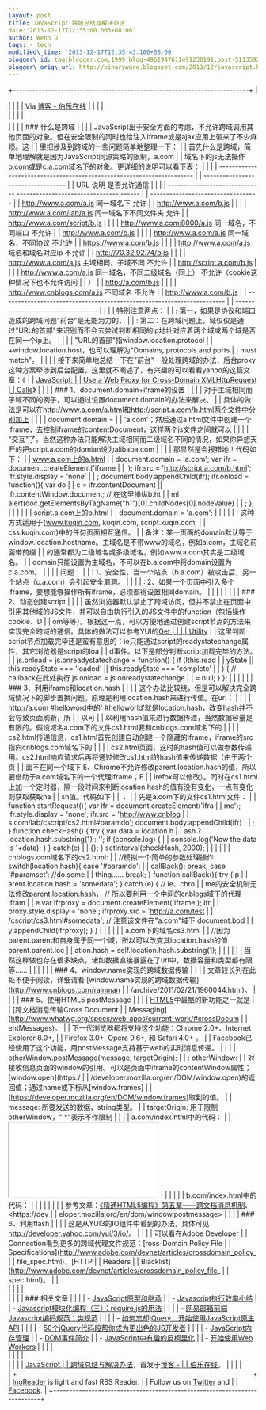 ```yaml
--- 
layout: post 
title: JavaScript 跨域总结与解决办法 
date:'2013-12-17T12:35:00.003+08:00' 
author: Wenh Q
tags: - tech
modified\_time: '2013-12-17T12:35:43.106+08:00' 
blogger\_id: tag:blogger.com,1999:blog-4961947611491238191.post-5113592767629060079
blogger\_orig\_url: http://binaryware.blogspot.com/2013/12/javascript.html
---
```

+--------------------------------------------------------------------------+
| <div style="margin-top: 5px;">                                           |
|                                                                          |
| Via [博客 - 伯乐在线](http://blog.jobbole.com/)                          |
|                                                                          |
| </div>                                                                   |
|                                                                          |
| <div style="font-size: 14px; margin-top: 5px;">                          |
|                                                                          |
| ### 什么是跨域                                                           |
|                                                                          |
| JavaScript出于安全方面的考虑，不允许跨域调用其他页面的对象。但在安全限制的同时也给注入iframe或是ajax应用上带来了不少麻烦。这 |
| 里把涉及到跨域的一些问题简单地整理一下：
                                |
| 首先什么是跨域，简单地理解就是因为JavaScript同源策略的限制，a.com        |
| 域名下的js无法操作b.com或是c.a.com域名下的对象。更详细的说明可以看下表：
 |
|                                                                          |
|   ---------------------------------------------------------------------- |
| ----------------------------------                                       |
|   URL                            说明                             是否允许通信 |
|                                                                          |
|   ------------------------------ -------------------------------- ------ |
| ----------------------------------                                       |
|   http://www.a.com/a.js
         同一域名下                       允许   |
|   http://www.a.com/b.js                                                  |
|                                                                          |
|   http://www.a.com/lab/a.js
     同一域名下不同文件夹             允许   |
|   http://www.a.com/script/b.js                                           |
|                                                                          |
|   http://www.a.com:8000/a.js
    同一域名，不同端口               不允许 |
|   http://www.a.com/b.js                                                  |
|                                                                          |
|   http://www.a.com/a.js
         同一域名，不同协议               不允许 |
|   https://www.a.com/b.js                                                 |
|                                                                          |
|   http://www.a.com/a.js
         域名和域名对应ip                 不允许 |
|   http://70.32.92.74/b.js                                                |
|                                                                          |
|   http://www.a.com/a.js
         主域相同，子域不同               不允许 |
|   http://script.a.com/b.js                                               |
|                                                                          |
|   http://www.a.com/a.js
         同一域名，不同二级域名（同上）   不允许（cookie这种情况下也不允许访问 |
| ）                                                                       |
|   http://a.com/b.js                                                      |
|                                                                          |
|   http://www.cnblogs.com/a.js
   不同域名                         不允许 |
|   http://www.a.com/b.js                                                  |
|   ---------------------------------------------------------------------- |
| ----------------------------------                                       |
|                                                                          |
| 特别注意两点：                                                           |
| :   第一，如果是协议和端口造成的跨域问题"前台"是无能为力的，             |
| :   第二：在跨域问题上，域仅仅是通过"URL的首部"来识别而不会去尝试判断相同的ip地址对应着两个域或两个域是否在同一个ip上。
 |
|                                                                          |
|     "URL的首部"指window.location.protocol                                |
|     +window.location.host，也可以理解为"Domains, protocols and ports     |
|     must match"。                                                        |
|                                                                          |
| 接下来简单地总结一下在"前台"一般处理跨域的办法，后台proxy这种方案牵涉到后台配置，这里就不阐述了，有兴趣的可以看看yahoo的这篇文章：《 |
| [JavaScript:                                                             |
| Use a Web Proxy for Cross-Domain XMLHttpRequest                          |
| Calls](http://developer.yahoo.com/javascript/howto-proxy.html)》
        |
| [](http://www.cnblogs.com/rainman/archive/2011/02/20/1959325.html#)
     |
| ### 1、document.domain+iframe的设置                                      |
|                                                                          |
| 对于主域相同而子域不同的例子，可以通过设置document.domain的办法来解决。  |
| 具体的做法是可以在http://www.a.com/a.html和http://script.a.com/b.html两个文件中分别加上 |
|                                                                          |
| document.domain =                                                        |
| 'a.com'；然后通过a.html文件中创建一个iframe，去控制iframe的contentDocument，这样两个js文件之间就可以 |
|                                                                          |
| "交互"了。当然这种办法只能解决主域相同而二级域名不同的情况，如果你异想天开的把script.a.com的domian设为alibaba.com |
|                                                                          |
| 那显然是会报错地！代码如下：
                                            |
| www.a.com上的a.html
                                                     |
|     document.domain = 'a.com';  var ifr = document.createElement('iframe |
| ');  ifr.src = 'http://script.a.com/b.html';  ifr.style.display = 'none' |
| ;  document.body.appendChild(ifr);  ifr.onload = function(){      var do |
| c = ifr.contentDocument || ifr.contentWindow.document;      // 在这里操纵b.ht |
| ml      alert(doc.getElementsByTagName("h1")[0].childNodes[0].nodeValue) |
| ;  };                                                                    |
|                                                                          |
| 
                                                                        |
| script.a.com上的b.html
                                                  |
|     document.domain = 'a.com';                                           |
|                                                                          |
| 
                                                                        |
| 这种方式适用于{www.kuqin.com, kuqin.com, script.kuqin.com,               |
| css.kuqin.com}中的任何页面相互通信。
                                    |
| 备注：某一页面的domain默认等于window.location.hostname。主域名是不带www的域名，例如a.com，主域名前面带前缀 |
| 的通常都为二级域名或多级域名，例如www.a.com其实是二级域名。              |
| domain只能设置为主域名，不可以在b.a.com中将domain设置为c.a.com。
        |
|                                                                          |
| 问题：                                                                   |
| :   1、安全性，当一个站点（b.a.com）被攻击后，另一个站点（c.a.com）会引起安全漏洞。 |
|                                                                          |
| :   2、如果一个页面中引入多个iframe，要想能够操作所有iframe，必须都得设置相同domain。 |
|                                                                          |
|                                                                          |
| [](http://www.cnblogs.com/rainman/archive/2011/02/20/1959325.html#)
     |
| ### 2、动态创建script                                                    |
|                                                                          |
| 虽然浏览器默认禁止了跨域访问，但并不禁止在页面中引用其他域的JS文件，并可以自由执行引入的JS文件中的function（包括操作cookie、D |
| om等等）。根据这一点，可以方便地通过创建script节点的方法来实现完全跨域的通信。具体的做法可以参考YUI的[Get |
|                                                                          |
| Utility](http://developer.yahoo.com/yui/get/)
                           |
| 这里判断script节点加载完毕还是蛮有意思的：ie只能通过script的readystatechange属性，其它浏览器是script的loa |
| d事件。以下是部分判断script加载完毕的方法。
                             |
|     js.onload = js.onreadystatechange = function() {      if (!this.read |
| yState || this.readyState === 'loaded' || this.readyState === 'complete' |
| ) {          // callback在此处执行          js.onload = js.onreadystatechange |
|  = null;      }  };                                                      |
|                                                                          |
| 
                                                                        |
| ### 3、利用iframe和location.hash                                         |
|                                                                          |
| 这个办法比较绕，但是可以解决完全跨域情况下的脚步置换问题。原理是利用location.hash来进行传值。在url： |
|                                                                          |
| http://a.com
#helloword中的'
#helloworld'就是location.hash，改变hash并不会导致页面刷新，所 |
| 以可                                                                     |
| 以利用hash值来进行数据传递，当然数据容量是有限的。假设域名a.com下的文件cs1.html要和cnblogs.com域名下的 |
|                                                                          |
| cs2.html传递信息，cs1.html首先创建自动创建一个隐藏的iframe，iframe的src指向cnblogs.com域名下的 |
|                                                                          |
| cs2.html页面，这时的hash值可以做参数传递用。cs2.html响应请求后再将通过修改cs1.html的hash值来传递数据（由于两个页 |
| 面不在同一个域下IE、Chrome不允许修改parent.location.hash的值，所以要借助于a.com域名下的一个代理iframe；F |
| irefox可以修改）。同时在cs1.html上加一个定时器，隔一段时间来判断location.hash的值有没有变化，一点有变化则获取获取ha |
| sh值。代码如下                                                           |
| ：
                                                                      |
| 先是a.com下的文件cs1.html文件：
                                         |
|     function startRequest(){      var ifr = document.createElement('ifra |
| me');      ifr.style.display = 'none';      ifr.src = 'http://www.cnblog |
| s.com/lab/cscript/cs2.html#paramdo';      document.body.appendChild(ifr) |
| ;  }    function checkHash() {      try {          var data = location.h |
| ash ? location.hash.substring(1) : '';          if (console.log) {       |
|         console.log('Now the data is '+data);          }      } catch(e) |
|  {};  }  setInterval(checkHash, 2000);                                   |
|                                                                          |
| 
                                                                        |
| cnblogs.com域名下的cs2.html:
                                            |
|     //模拟一个简单的参数处理操作  switch(location.hash){      case '#paramdo':        |
|    callBack();          break;      case '#paramset':          //do some |
| thing……          break;  }    function callBack(){      try {          p |
| arent.location.hash = 'somedata';      } catch (e) {          // ie、chro |
| me的安全机制无法修改parent.location.hash，          // 所以要利用一个中间的cnblogs域下的代理ifram |
| e          var ifrproxy = document.createElement('iframe');          ifr |
| proxy.style.display = 'none';          ifrproxy.src = 'http://a.com/test |
| /cscript/cs3.html#somedata';    // 注意该文件在"a.com"域下          document.bod |
| y.appendChild(ifrproxy);      }  }                                       |
|                                                                          |
| 
                                                                        |
| a.com下的域名cs3.html
                                                   |
|     //因为parent.parent和自身属于同一个域，所以可以改变其location.hash的值  parent.parent.loc |
| ation.hash = self.location.hash.substring(1);                            |
|                                                                          |
| 
                                                                        |
| 当然这样做也存在很多缺点，诸如数据直接暴露在了url中，数据容量和类型都有限等……
 |
|                                                                          |
| [](http://www.cnblogs.com/rainman/archive/2011/02/20/1959325.html#)
     |
| ### 4、window.name实现的跨域数据传输                                     |
|                                                                          |
| 文章较长列在此处不便于阅读，详细请看 [window.name实现的跨域数据传输](http://www.cnblogs.com/rainman |
| /archive/2011/02/21/1960044.html)。
                                     |
| [](http://www.cnblogs.com/rainman/archive/2011/02/20/1959325.html#)
     |
| ### 5、使用HTML5 postMessage                                             |
|                                                                          |
| [HTML5](http://dev.w3.org/html5/spec/)中最酷的新功能之一就是             |
| [跨文档消息传输Cross Document                                            |
| Messaging](http://www.whatwg.org/specs/web-apps/current-work/#crossDocum |
| entMessages)。                                                           |
| 下一代浏览器都将支持这个功能：Chrome 2.0+、Internet Explorer 8.0+,       |
| Firefox 3.0+, Opera 9.6+, 和 Safari 4.0+ 。                              |
| Facebook已经使用了这个功能，用postMessage支持基于web的实时消息传递。
    |
|                                                                          |
| otherWindow.postMessage(message, targetOrigin);                          |
| :   otherWindow:                                                         |
|     对接收信息页面的window的引用。可以是页面中iframe的contentWindow属性；[window.open](https:/ |
| /developer.mozilla.org/en/DOM/window.open)的返回值；通过name或下标从[window.frames] |
| (https://developer.mozilla.org/en/DOM/window.frames)取到的值。
          |
|     message: 所要发送的数据，string类型。
                               |
|     targetOrigin: 用于限制otherWindow，"
*"表示不作限制                  |
|                                                                          |
| a.com/index.html中的代码：
                                              |
|     <iframe id="ifr" src="b.com/index.html"></iframe>  <script type="tex |
| t/javascript">  window.onload = function() {      var ifr = document.get |
| ElementById('ifr');      var targetOrigin = 'http://b.com';  // 若写成'http |
| ://b.com/c/proxy.html'效果一样                                          // 若 |
| 写成'http://c.com'就不会执行postMessage了      ifr.contentWindow.postMessage('I  |
| was there!', targetOrigin);  };  </script>                               |
|                                                                          |
| 
                                                                        |
| b.com/index.html中的代码：
                                              |
|     <script type="text/javascript">      window.addEventListener('messag |
| e', function(event){          // 通过origin属性判断消息来源地址          if (event.o |
| rigin == 'http://a.com') {              alert(event.data);    // 弹出"I wa |
| s there!"              alert(event.source);  // 对a.com、index.html中window |
| 对象的引用                                    // 但由于同源策略，这里event.source不可以访问w |
| indow对象          }      }, false);  </script>                          |
|                                                                          |
| 
                                                                        |
| 参考文章：[《精通HTML5编程》第五章——跨文档消息机制](http://www.grati.org/?p=429)、<https://dev |
| eloper.mozilla.org/en/dom/window.postmessage>
                           |
| [](http://www.cnblogs.com/rainman/archive/2011/02/20/1959325.html#)
     |
| ### 6、利用flash                                                         |
|                                                                          |
| 这是从YUI3的IO组件中看到的办法，具体可见<http://developer.yahoo.com/yui/3/io/>。
 |
|                                                                          |
| 可以看在Adobe Developer                                                  |
| Connection看到更多的跨域代理文件规范：[ross-Domain Policy File           |
| Specifications](http://www.adobe.com/devnet/articles/crossdomain_policy_ |
| file_spec.html)、[HTTP                                                   |
| Headers                                                                  |
| Blacklist](http://www.adobe.com/devnet/articles/crossdomain_policy_file_ |
| spec.html)。
                                                            |
| <div>                                                                    |
|                                                                          |
| <div>                                                                    |
|                                                                          |
| ### 相关文章                                                             |
|                                                                          |
| -   [JavaScript原型和继承](http://blog.jobbole.com/19795/)               |
| -   [Javascript执行效率小结](http://blog.jobbole.com/37306/)             |
| -   [Javascript模块化编程（三）：require.js的用法](http://blog.jobbole.com/30046/) |
|                                                                          |
| -   [网易邮箱前端Javascript编码规范：类规范](http://blog.jobbole.com/19203/) |
|                                                                          |
| -   [如何忘却jQuery，开始使用JavaScript原生API](http://blog.jobbole.com/52195/) |
|                                                                          |
| -   [50个jQuery代码段帮你成为更出色的JS开发者](http://blog.jobbole.com/18513/) |
|                                                                          |
| -   [JavaScript内存管理](http://blog.jobbole.com/50566/)                 |
| -   [DOM事件简介](http://blog.jobbole.com/52430/)                        |
| -   [JavaScript中有趣的反柯里化](http://blog.jobbole.com/32059/)         |
| -   [开始使用Web Workers](http://blog.jobbole.com/30445/)                |
|                                                                          |
| </div>                                                                   |
|                                                                          |
| </div>                                                                   |
|                                                                          |
| [JavaScript                                                              |
| 跨域总结与解决办法](http://blog.jobbole.com/53487/)，首发于[博客 -       |
| 伯乐在线](http://blog.jobbole.com/)。                                    |
|                                                                          |
| </div>                                                                   |
+--------------------------------------------------------------------------+
| [InoReader](http://www.inoreader.com/) is light and fast RSS Reader.     |
| Follow us on [Twitter](http://www.twitter.com/InoReader) and             |
| [Facebook](http://www.facebook.com/Inoreader).                           |
+--------------------------------------------------------------------------+


